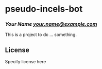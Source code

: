 # pseudo-incels-bot
### _Your Name <your.name@example.com>_

This is a project to do ... something.

## License

Specify license here

